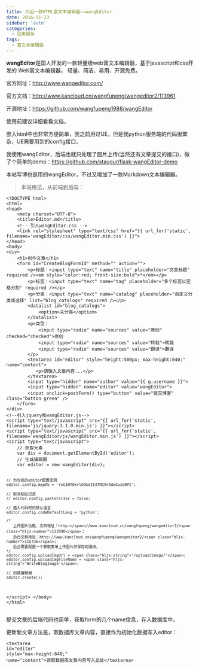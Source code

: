 ```yaml
---
title: 介绍一款HTML富文本编辑器——wangEditor
date: 2016-11-23
sidebar: 'auto'
categories:
  - 应用服务
tags:
  - 富文本编辑器
---
```


<p>           </p><p>           </p><p>           </p><p>           </p><p><b>wangEditor</b>是国人开发的一款轻量级web富文本编辑器，基于javascript和css开发的 Web富文本编辑器， 轻量、简洁、易用、开源免费。</p><center><div></div></center><p>官方网址：<a href="http://www.&#10;wangeditor.com/" target="_blank">http://www.wangeditor.com/</a></p><p>官方文档：<a href="http://www.kancloud.cn/wangfupeng/wangeditor2/113961" target="_blank">http://www.kancloud.cn/wangfupeng/wangeditor2/113961</a></p><p>开源地址：<a href="https://github.com/wangfupeng1988/wangEditor" target="_blank">https://github.com/wangfupeng1988/wangEditor</a></p><p>使用前建议详细看看文档，</p><p>嵌入html中也非常方便简单，我之前用过UE，但是我python服务端的代码很繁杂，UE需要用到的config接口。</p><p>我使用wangEditor，后端也就只处理了图片上传(当然还有文章提交的接口)，做了个简单的demo：<a href="https://github.com/staugur/flask-wangE&#10;ditor-demo" target="_blank">https://github.com/staugur/flask-wangEditor-demo</a></p><p>本站写博也是用的wangEditor，不过又增加了一款Markdown文本编辑器。</p><blockquote><p>本站用法，从前端到后端：</p></blockquote><pre style="max-width: 100%;"><code class="python hljs" codemark="1">&lt;!DOCTYPE html&gt;
&lt;html&gt;
&lt;head&gt;
    &lt;meta charset=<span class="hljs-string">"UTF-8"</span>&gt;
    &lt;title&gt;Editor.md&lt;/title&gt;
    &lt;!-- 引入wangEditor.css --&gt;
    &lt;link rel=<span class="hljs-string">"stylesheet"</span> type=<span class="hljs-string">"text/css"</span> href=<span class="hljs-string">"{{ url_for('static', filename='wangEditor/css/wangEditor.min.css') }}"</span>&gt;
&lt;/head&gt;
&lt;body&gt;
&lt;div&gt;
    &lt;h1&gt;创作文章&lt;/h1&gt;
    &lt;form id=<span class="hljs-string">"CreateBlogFormId"</span> method=<span class="hljs-string">""</span> action=<span class="hljs-string">""</span>&gt;
        &lt;p&gt;标题：&lt;input type=<span class="hljs-string">"text"</span> name=<span class="hljs-string">"title"</span> placeholder=<span class="hljs-string">"文章标题"</span> required /&gt;&lt;em style=<span class="hljs-string">"color:red; front-size:bold"</span>&gt;*&lt;/em&gt;&lt;/p&gt;
        &lt;p&gt;标签：&lt;input type=<span class="hljs-string">"text"</span> name=<span class="hljs-string">"tag"</span> placeholder=<span class="hljs-string">"多个标签以空格分割"</span> required /&gt;&lt;/p&gt;
        &lt;p&gt;分类：&lt;input type=<span class="hljs-string">"text"</span> name=<span class="hljs-string">"catalog"</span> placeholder=<span class="hljs-string">"自定义分类或选择"</span> list=<span class="hljs-string">"blog_catalogs"</span> required /&gt;&lt;/p&gt;
        &lt;datalist id=<span class="hljs-string">"blog_catalogs"</span>&gt;
            &lt;option&gt;未分类&lt;/option&gt;
        &lt;/datalist&gt;
        &lt;p&gt;类型：
            &lt;input type=<span class="hljs-string">"radio"</span> name=<span class="hljs-string">"sources"</span> value=<span class="hljs-string">"原创"</span> checked=<span class="hljs-string">"checked"</span>&gt;原创
            &lt;input type=<span class="hljs-string">"radio"</span> name=<span class="hljs-string">"sources"</span> value=<span class="hljs-string">"转载"</span>&gt;转载 
            &lt;input type=<span class="hljs-string">"radio"</span> name=<span class="hljs-string">"sources"</span> value=<span class="hljs-string">"翻译"</span>&gt;翻译
        &lt;/p&gt;
        &lt;textarea id=<span class="hljs-string">"editor"</span> style=<span class="hljs-string">"height:500px; max-height:640;"</span> name=<span class="hljs-string">"content"</span>&gt;
           &lt;p&gt;请输入文章内容...&lt;/p&gt;
        &lt;/textarea&gt;
        &lt;input type=<span class="hljs-string">"hidden"</span> name=<span class="hljs-string">"author"</span> value=<span class="hljs-string">"{{ g.username }}"</span>&gt;
        &lt;input type=<span class="hljs-string">"hidden"</span> name=<span class="hljs-string">"editor"</span> value=<span class="hljs-string">"wangEditor"</span>&gt;
        &lt;input onclick=postForm() type=<span class="hljs-string">"button"</span> value=<span class="hljs-string">"提交博客"</span> <span class="hljs-class"><span class="hljs-keyword">class</span>="<span class="hljs-title">button</span> <span class="hljs-title">green</span>" /&gt;
    &lt;/<span class="hljs-title">form</span>&gt;
&lt;/<span class="hljs-title">div</span>&gt;
&lt;!--引入<span class="hljs-title">jquery</span>和<span class="hljs-title">wangEditor</span>.<span class="hljs-title">js</span>--&gt;
&lt;script type="text/javascript" src="{{ url_for('static', filename='js/jquery-3.1.0.min.js') }}"&gt;&lt;/script&gt;
&lt;script type="text/javascript" src="{{ url_for('static', filename='wangEditor/js/wangEditor.min.js') }}"&gt;&lt;/script&gt;
&lt;script type="text/javascript"&gt;
    // 获取元素
    var div = document.getElementById('editor');
    // 生成编辑器
    var editor = new wangEditor(div);

    // 为当前的editor配置密钥
    editor.config.mapAk = 'rsG1HfOkrldOGdI53TMI9rAdxGuzb0PI';

    // 取消粘贴过滤
    // editor.config.pasteFilter = false;

    // 插入代码时的默认语言
    editor.config.codeDefaultLang = 'python';

    /*
       上传图片功能，文档地址：http:</span>//www.kancloud.cn/wangfupeng/wangeditor2/<span class="hljs-number">113990</span>；
       后台文档地址：http://www.kancloud.cn/wangfupeng/wangeditor2/<span class="hljs-number">115736</span>;
       后台需要配置一个获取表单上传图片并保存的路由。
    */
    editor.config.uploadImgUrl = <span class="hljs-string">'/upload/image/'</span>;
    editor.config.uploadImgFileName = <span class="hljs-string">'WriteBlogImage'</span>;

    // 创建编辑器
    editor.create();
&lt;/script&gt;
&lt;/body&gt;
&lt;/html&gt;</code></pre><p>提交文章的后端代码也简单，获取form的几个name信息，存入数据库中。</p><p>更新新文章方法是，取数据库文章内容，直接作为初始化数据写入editor：<br></p><pre styl="" e="max-width: 100%;"><code class="html hljs xml" codemark="1"><span class="hljs-tag">&lt;<span class="hljs-name">textarea</span> <span class="hljs-attr">id</span>=<span class="hljs-string">"editor"</span> <span class="hljs-attr">style</span>=<span class="hljs-string">"max-height:640;"</span> <span class="hljs-attr">name</span>=<span class="hljs-string">"content"&gt;</span>读取数据库文章内容写入此处&lt;<span class="hljs-tag">/<span class="hljs-name">textarea</span>&gt;</span></span></code></pre><p><br></p>